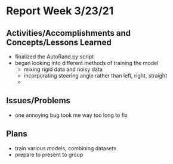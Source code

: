 # Report Week 3/23/21
## Activities/Accomplishments and Concepts/Lessons Learned
* finalized the AutoRand.py script
* began looking into different methods of training the model
  * mixing rigid data and noisy data
  * incorporating steering angle rather than left, right, straight
  * 
## Issues/Problems
* one annoying bug took me way too long to fix

## Plans
* train various models, combining datasets
* prepare to present to group

